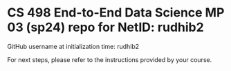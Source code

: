 # CS 498 End-to-End Data Science MP 03 (sp24) repo for NetID: rudhib2

GitHub username at initialization time: rudhib2

For next steps, please refer to the instructions provided by your course.
